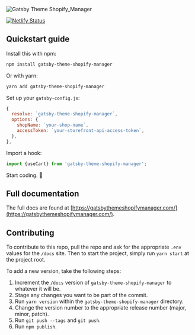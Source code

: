 ![Gatsby Theme Shopify_Manager](https://gatsbythemeshopifymanager.com/social-header.png)

[![Netlify Status](https://api.netlify.com/api/v1/badges/a69b3855-3f3c-437f-bd8e-90567d58106a/deploy-status)](https://app.netlify.com/sites/gatsby-theme-shopify-manager/deploys)

## Quickstart guide

Install this with npm:

```bash
npm install gatsby-theme-shopify-manager
```

Or with yarn:

```bash
yarn add gatsby-theme-shopify-manager
```

Set up your `gatsby-config.js`:

```javascript
{
  resolve: `gatsby-theme-shopify-manager`,
  options: {
    shopName: `your-shop-name`,
    accessToken: `your-storefront-api-access-token`,
  },
},
```

Import a hook:

```javascript
import {useCart} from 'gatsby-theme-shopify-manager';
```

Start coding. 🚀

## Full documentation

The full docs are found at [https://gatsbythemeshopifymanager.com/](https://gatsbythemeshopifymanager.com/).

## Contributing

To contribute to this repo, pull the repo and ask for the appropriate `.env` values for the `/docs` site. Then to start the project, simply run `yarn start` at the project root.

To add a new version, take the following steps:

1. Increment the `/docs` version of `gatsby-theme-shopify-manager` to whatever it will be.
2. Stage any changes you want to be part of the commit.
3. Run `yarn version` within the `gatsby-theme-shopify-manager` directory.
4. Change the version number to the appropriate release number (major, minor, patch).
5. Run `git push --tags` and `git push`.
6. Run `npm publish`.
